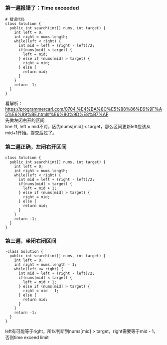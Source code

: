 ### 第一遍报错了：Time exceeded 
```
# 错误代码
class Solution {
  public int search(int[] nums, int target) {
    int left = 0;
    int right = nums.length;
    while(left < right) {
      int mid = left + (right - left)/2;
      if(nums[mid] < target) {
        left = mid;
      } else if (nums[mid] > target) {
        right = mid;
      } else {
        return mid;
      }
    }
    return -1;
  }
}
```

看解析：https://programmercarl.com/0704.%E4%BA%8C%E5%88%86%E6%9F%A5%E6%89%BE.html#%E6%80%9D%E8%B7%AF \
先做左闭右开的区间 \
line 11, left = mid不对，因为nums[mid] < target，那么区间更新left应该从mid+1开始。提交后过了。

### 第二遍正确，左闭右开区间
```
class Solution {
  public int search(int[] nums, int target) {
    int left = 0;
    int right = nums.length;
    while(left < right) {
      int mid = left + (right - left)/2;
      if(nums[mid] < target) {
        left = mid + 1;
      } else if (nums[mid] > target) {
        right = mid;
      } else {
        return mid;
      }
    }
    return -1;
  }
}
```

### 第三遍，坐闭右闭区间
```
·class Solution {
  public int search(int[] nums, int target) {
    int left = 0;
    int right = nums.length - 1;
    while(left <= right) {
      int mid = left + (right - left)/2;
      if(nums[mid] < target) {
        left = mid + 1;
      } else if (nums[mid] > target) {
        right = mid - 1;
      } else {
        return mid;
      }
    }
    return -1;
  }
}
```
left有可能等于right，所以判断到nums[mid] > target，right需要等于mid - 1，否则time exceed limit

